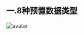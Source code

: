 ## 一.8种预置数据类型
![avatar](https://pics1.baidu.com/feed/bf096b63f6246b6015db52b41e227f48530fa27c.jpeg?token=11ed133dbdb289d94fde6686ca284a2f&s=BDA87C339F0B604B4ADD45DB000080B1)